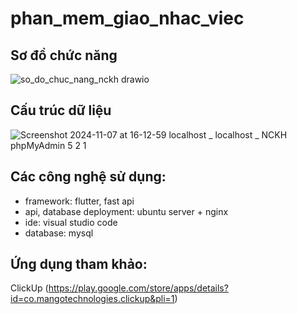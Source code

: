 # phan_mem_giao_nhac_viec
## Sơ đồ chức năng
![so_do_chuc_nang_nckh drawio](https://github.com/user-attachments/assets/c072886b-7722-4006-8dd1-6bbef42fb1e9)

## Cấu trúc dữ liệu
![Screenshot 2024-11-07 at 16-12-59 localhost _ localhost _ NCKH phpMyAdmin 5 2 1](https://github.com/user-attachments/assets/b9453917-187b-46d7-8bef-848980b128bf)

## Các công nghệ sử dụng:
- framework: flutter, fast api
- api, database deployment: ubuntu server + nginx
- ide: visual studio code
- database: mysql

## Ứng dụng tham khảo:  
ClickUp (https://play.google.com/store/apps/details?id=co.mangotechnologies.clickup&pli=1) 
